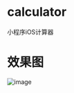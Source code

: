 # calculator
小程序iOS计算器
# 效果图
![image]( 
        calculator/images/3bc6b6bb656f32d2a9030f3f634fcb5.png
      )
